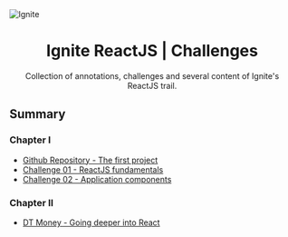 
<img alt="Ignite" src="https://i.imgur.com/eCVyxxy.png">
<h1 align="center">
  Ignite ReactJS | Challenges
</h1>

<p align="center">
Collection of annotations, challenges and several content of Ignite's ReactJS trail.
</p>

## Summary

### Chapter I

- [Github Repository - The first project](https://github.com/debfdias/ignite-reactjs/tree/main/chapter_I/GitHubRepository)
- [Challenge 01 - ReactJS fundamentals](https://github.com/debfdias/ignite-reactjs/tree/main/chapter_I/challenge1)
- [Challenge 02 - Application components](https://github.com/debfdias/ignite-reactjs/tree/main/chapter_I/challenge2)

### Chapter II

- [DT Money - Going deeper into React](https://github.com/debfdias/ignite-reactjs/tree/main/chapter_II/dt_money)

